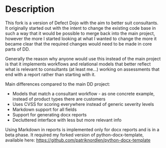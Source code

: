 # Description

This fork is a version of Defect Dojo with the aim to better suit consultants. It originally started out with the intent to change the existing code base in such a way that it would be possible to merge back into the main project, however the more I started looking at what I wanted to change the more it became clear that the required changes would need to be made in core parts of DD.

Generally the reason why anyone would use this instead of the main project is that it implements workflows and relational models that better reflect what is relevant to consultants (at least me...) working on assessments that end with a report rather than starting with it.

Main differences compared to the main DD project:

- Models that match a consultant workflow - as one concrete example, instead of product types there are customers
- Uses CVSS for scoring everywhere instead of generic severity levels
- Markdown support for all fields
- Support for generating docx reports
- Decluttered interface with less but more relevant info

Using Markdown in reports is implemented only for docx reports and is in a beta phase. It required my forked version of python-docx-template, available here: https://github.com/patriknordlen/python-docx-template

